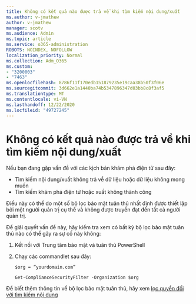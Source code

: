 ```yaml
---
title: Không có kết quả nào được trả về khi tìm kiếm nội dung/xuất
ms.author: v-jmathew
author: v-jmathew
manager: scotv
ms.audience: Admin
ms.topic: article
ms.service: o365-administration
ROBOTS: NOINDEX, NOFOLLOW
localization_priority: Normal
ms.collection: Adm_O365
ms.custom:
- "3200003"
- "7463"
ms.openlocfilehash: 8786f11f170edb151879235e19caa38b50f3f06e
ms.sourcegitcommit: 3d662e1a1440ba74b5347896347d03bb8c8f3af5
ms.translationtype: MT
ms.contentlocale: vi-VN
ms.lasthandoff: 12/22/2020
ms.locfileid: "49727245"
---
```

# <a name="no-results-returned-during-content-searchexport"></a>Không có kết quả nào được trả về khi tìm kiếm nội dung/xuất

Nếu bạn đang gặp vấn đề với các kịch bản khám phá điện tử sau đây:

- Tìm kiếm nội dung/xuất không trả về dữ liệu hoặc dữ liệu không mong muốn
- Tìm kiếm khám phá điện tử hoặc xuất không thành công

Điều này có thể do một số bộ lọc bảo mật tuân thủ nhất định được thiết lập bởi một người quản trị cụ thể và không được truyền đạt đến tất cả người quản trị.

Để giải quyết vấn đề này, hãy kiểm tra xem có bất kỳ bộ lọc bảo mật tuân thủ nào có thể gây ra sự cố này không:

1. Kết nối với Trung tâm bảo mật và tuân thủ PowerShell
2. Chạy các commandlet sau đây:

    `$org = “yourdomain.com”`

    `Get-ComplianceSecurityFilter -Organization $org`

Để biết thêm thông tin về bộ lọc bảo mật tuân thủ, hãy xem [lọc quyền đối với tìm kiếm nội dung](https://docs.microsoft.com/microsoft-365/compliance/permissions-filtering-for-content-search)
